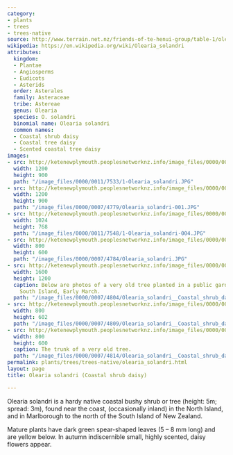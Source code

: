```yaml
---
category:
- plants
- trees
- trees-native
source: http://www.terrain.net.nz/friends-of-te-henui-group/table-1/olearia-solandri-coastal-shrub-daisy.html
wikipedia: https://en.wikipedia.org/wiki/Olearia_solandri
attributes:
  kingdom:
  - Plantae
  - Angiosperms
  - Eudicots
  - Asterids
  order: Asterales
  family: Asteraceae
  tribe: Astereae
  genus: Olearia
  species: O. solandri
  binomial name: Olearia solandri
  common names:
  - Coastal shrub daisy
  - Coastal tree daisy
  - Scented coastal tree daisy
images:
- src: http://ketenewplymouth.peoplesnetworknz.info/image_files/0000/0011/7533/1-Olearia_solandri.JPG
  width: 1200
  height: 900
  path: "/image_files/0000/0011/7533/1-Olearia_solandri.JPG"
- src: http://ketenewplymouth.peoplesnetworknz.info/image_files/0000/0007/4779/Olearia_solandri-001.JPG
  width: 1200
  height: 900
  path: "/image_files/0000/0007/4779/Olearia_solandri-001.JPG"
- src: http://ketenewplymouth.peoplesnetworknz.info/image_files/0000/0011/7548/1-Olearia_solandri-004.JPG
  width: 1024
  height: 768
  path: "/image_files/0000/0011/7548/1-Olearia_solandri-004.JPG"
- src: http://ketenewplymouth.peoplesnetworknz.info/image_files/0000/0007/4784/Olearia_solandri.JPG
  width: 800
  height: 600
  path: "/image_files/0000/0007/4784/Olearia_solandri.JPG"
- src: http://ketenewplymouth.peoplesnetworknz.info/image_files/0000/0007/4804/Olearia_solandri__Coastal_shrub_daisy-007.JPG
  width: 1600
  height: 1200
  caption: Below are photos of a very old tree planted in a public garden in Reefton,
    South Island, Early March.
  path: "/image_files/0000/0007/4804/Olearia_solandri__Coastal_shrub_daisy-007.JPG"
- src: http://ketenewplymouth.peoplesnetworknz.info/image_files/0000/0007/4809/Olearia_solandri__Coastal_shrub_daisy-005.JPG
  width: 800
  height: 602
  path: "/image_files/0000/0007/4809/Olearia_solandri__Coastal_shrub_daisy-005.JPG"
- src: http://ketenewplymouth.peoplesnetworknz.info/image_files/0000/0007/4814/Olearia_solandri__Coastal_shrub_daisy-001.JPG
  width: 800
  height: 600
  caption: The trunk of a very old tree.
  path: "/image_files/0000/0007/4814/Olearia_solandri__Coastal_shrub_daisy-001.JPG"
permalink: plants/trees/trees-native/olearia_solandri.html
layout: page
title: Olearia solandri (Coastal shrub daisy)

---
```

Olearia solandri is a hardy native coastal bushy shrub or tree (height: 5m; spread: 3m),  found near the coast, (occasionally inland) in the North Island, and in Marlborough to the north of the South Island of New Zealand.

Mature plants have dark green spear-shaped leaves (5 – 8 mm long) and are yellow below.
In autumn indiscernible small, highly scented, daisy flowers appear.
